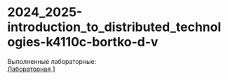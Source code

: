 # 2024_2025-introduction_to_distributed_technologies-k4110c-bortko-d-v

Выполненные лабораторные:  
[Лабораторная 1](./lab1/lab1_report.md)
